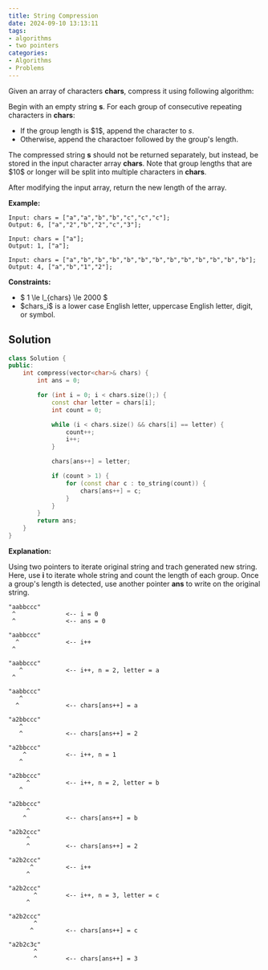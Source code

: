 ```yaml
---
title: String Compression
date: 2024-09-10 13:13:11
tags:
- algorithms
- two pointers
categories:
- Algorithms
- Problems
---
```


Given an array of characters **chars**, compress it using following algorithm:

Begin with an empty string **s**. For each group of consecutive repeating characters in **chars**:

- If the group length is \$1\$, append the character to *s*.
- Otherwise, append the charactoer followed by the group's length.

The compressed string **s** should not be returned separately, but instead, be stored in the input character array **chars**. Note that group lengths that are \$10\$ or longer will be split into multiple characters in **chars**.

After modifying the input array, return the new length of the array.

**Example:**

```
Input: chars = ["a","a","b","b","c","c","c"];
Output: 6, ["a","2","b","2","c","3"];
```

```
Input: chars = ["a"];
Output: 1, ["a"];
```

```
Input: chars = ["a","b","b","b","b","b","b","b","b","b","b","b","b"];
Output: 4, ["a","b","1","2"];
```

**Constraints:**

- \$ 1 \le l_{chars} \le 2000 \$
- \$chars_i\$ is a lower case English letter, uppercase English letter, digit, or symbol.

## Solution

```cpp
class Solution {
public:
    int compress(vector<char>& chars) {
        int ans = 0;

        for (int i = 0; i < chars.size();) {
            const char letter = chars[i];
            int count = 0;

            while (i < chars.size() && chars[i] == letter) {
                count++;
                i++;
            }

            chars[ans++] = letter;

            if (count > 1) {
                for (const char c : to_string(count)) {
                    chars[ans++] = c;
                }
            }
        }
        return ans;
    }
}
```

**Explanation:**

Using two pointers to iterate original string and trach generated new string. Here, use **i** to iterate whole string and count the length of each group. Once a group's length is detected, use another pointer **ans** to write on the original string.

```
"aabbccc"
 ^              <-- i = 0
 ^              <-- ans = 0

"aabbccc"
  ^             <-- i++
 ^

"aabbccc"
   ^            <-- i++, n = 2, letter = a
 ^

"aabbccc"
   ^
  ^             <-- chars[ans++] = a

"a2bbccc"
   ^
   ^            <-- chars[ans++] = 2

"a2bbccc"
    ^           <-- i++, n = 1
   ^

"a2bbccc"
     ^          <-- i++, n = 2, letter = b
   ^

"a2bbccc"
     ^
    ^           <-- chars[ans++] = b

"a2b2ccc"
     ^
     ^          <-- chars[ans++] = 2

"a2b2ccc"
      ^         <-- i++
     ^

"a2b2ccc"
       ^        <-- i++, n = 3, letter = c
     ^

"a2b2ccc"
       ^
      ^         <-- chars[ans++] = c

"a2b2c3c"
       ^
       ^        <-- chars[ans++] = 3
```
